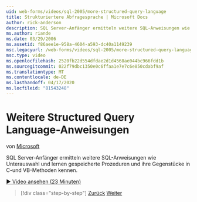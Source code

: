 ```yaml
---
uid: web-forms/videos/sql-2005/more-structured-query-language
title: Strukturiertere Abfragesprache | Microsoft Docs
author: rick-anderson
description: SQL Server-Anfänger ermitteln weitere SQL-Anweisungen wie Unterauswahl und lernen gespeicherte Prozeduren und ihre Gegenstücke in C-und VB-Methoden kennen.
ms.author: riande
ms.date: 03/29/2006
ms.assetid: f86aee1e-958a-4604-a593-dc40a1149239
msc.legacyurl: /web-forms/videos/sql-2005/more-structured-query-language
msc.type: video
ms.openlocfilehash: 2520fb22d554dfdae2d1d4568ae044bc966fdd1b
ms.sourcegitcommit: 022f79dbc1350e0c6ffaa1e7e7c6e850cdabf9af
ms.translationtype: MT
ms.contentlocale: de-DE
ms.lasthandoff: 04/17/2020
ms.locfileid: "81543248"
---
```

# <a name="more-structured-query-language"></a>Weitere Structured Query Language-Anweisungen

von [Microsoft](https://github.com/microsoft)

SQL Server-Anfänger ermitteln weitere SQL-Anweisungen wie Unterauswahl und lernen gespeicherte Prozeduren und ihre Gegenstücke in C-und VB-Methoden kennen.

[&#9654; Video ansehen (23 Minuten)](https://channel9.msdn.com/Blogs/ASP-NET-Site-Videos/more-structured-query-language)

> [!div class="step-by-step"]
> [Zurück](manipulating-database-data.md)
> [Weiter](understanding-security-and-network-connectivity.md)
